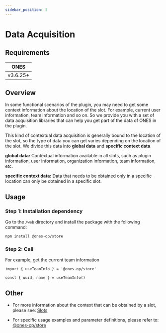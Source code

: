 ```yaml
---
sidebar_position: 5
---
```


# Data Acquisition

## Requirements

| ONES     |
| -------- |
| v3.6.25+ |

## Overview

In some functional scenarios of the plugin, you may need to get some context information about the location of the slot. For example, current user information, team information and so on. So we provide you with a set of data acquisition libraries that can help you get part of the data of ONES in the plugin.

This kind of contextual data acquisition is generally bound to the location of the slot, so the type of data you can get varies depending on the location of the slot. We divide this data into **global data** and **specific context data**.

**global data:** Contextual information available in all slots, such as plugin information, user information, organization information, team information, etc.

**specific context data:** Data that needs to be obtained only in a specific location can only be obtained in a specific slot.

## Usage

### Step 1: Installation dependency

Go to the `/web` directory and install the package with the following command:

```bash npm2yarn
npm install @ones-op/store
```

### Step 2: Call

For example, get the current team information

```tsx
import { useTeamInfo } = '@ones-op/store'

const { uuid, name } = useTeamInfo()
```

## Other

- For more information about the context that can be obtained by a slot, please see: [Slots](../../abilities/slot/slot.md)

- For specific usage examples and parameter definitions, please refer to: [@ones-op/store](../../reference/store/store.md)
